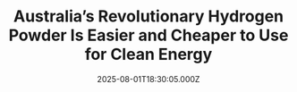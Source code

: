 ---
title: "Australia’s Revolutionary Hydrogen Powder Is Easier and Cheaper to Use for Clean Energy"
date: 2025-08-01T18:30:05.000Z
category: Human Kindness
externalLink: "https://www.goodnewsnetwork.org/australias-revolutionary-hydrogen-powder-is-easier-and-cheaper-to-use-for-clean-energy/"
image: ""
excerpt: "Last year, an Australian R&D team proposed a revolutionary new way to create and transport renewable hydrogen energy. The partnership from Curtin University and Velox Energy Materials devised a circular hydrogen industry consisting of hydrogen generation, the capacity to turn it into a powdered storage form, and the infrastructure to refill the expended powder with […] The post Australia’s Revolutionary…"
---